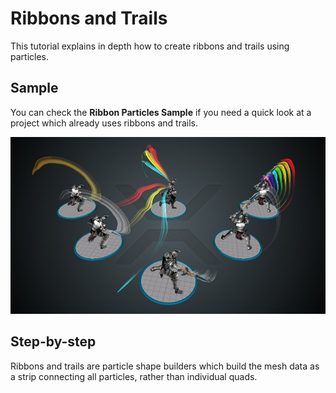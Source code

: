 # Ribbons and Trails

This tutorial explains in depth how to create ribbons and trails using particles.

## Sample

You can check the **Ribbon Particles Sample** if you need a quick look at a project which already uses ribbons and trails.

![images/particles-tutorials-ribbons-0.jpg](images/particles-tutorials-ribbons-0.jpg)

## Step-by-step

Ribbons and trails are particle shape builders which build the mesh data as a strip connecting all particles, rather than individual quads.


 